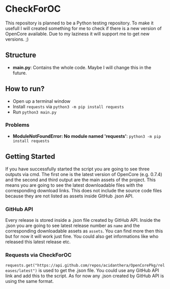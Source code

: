 # CheckForOC
This repository is planned to be a Python testing repository. To make it usefull I will created something for me to check if there is a new version of OpenCore available. Due to my laziness it will support me to get new versions. ;)

## Structure
* **main.py**: Contains the whole code. Maybe I will change this in the future. 

## How to run?
* Open up a terminal window
* Install `requests` via `python3 -m pip install requests`
* Run `python3 main.py`

### Problems
* **ModuleNotFoundError: No module named 'requests'**: `python3 -m pip install requests`

## Getting Started
If you have successfully started the script you are going to see three outputs via cmd. The first one is the latest version of OpenCore (e.g. 0.7.4) and the second and third output are the main assets of the project. This means you are going to see the latest downloadable files with the corresponding download links. 
This does not include the source code files because they are not listed as assets inside GitHub .json API. 

### GitHub API 
Every release is stored inside a .json file created by GitHub API. Inside the .json you are going to see latest release number as `name` and the corresponding downloadable assets as `assets`. You can find more then this but for now it will work just fine. You could also get informations like who released this latest release etc.

### Requests via CheckForOC
`requests.get("https://api.github.com/repos/acidanthera/OpenCorePkg/releases/latest")` is used to get the .json file. You could use any GitHub API link and add this to the script. As for now any .json created by GitHub API is using the same format. 
